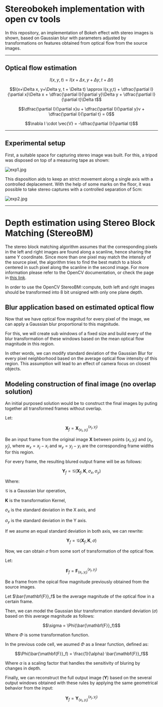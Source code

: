 # Stereobokeh implementation with open cv tools

In this repository, an implementation of Bokeh effect with stereo images is shown, based on Gaussian blur with parameters adjusted by transformations on features obtained from optical flow from the source images.

---
## Optical flow estimation

$$I(x,y,t) = I(x+\Delta x, y+\Delta y, t + \Delta t)$$

$$I(x+\Delta x, y+\Delta y, t + \Delta t) \approx I(x,y,t) + \dfrac{\partial I}{\partial x}\Delta x + \dfrac{\partial I}{\partial y}\Delta y + \dfrac{\partial I}{\partial t}\Delta t$$

$$\dfrac{\partial I}{\partial x}u + \dfrac{\partial I}{\partial y}v + \dfrac{\partial I}{\partial t} = 0$$

$$\nabla I \cdot \vec{V} = -\dfrac{\partial I}{\partial t}$$


---
## Experimental setup

First, a suitable space for capturing stereo image was built. For this, a tripod was disposed on top of a measuring tape as shown: 

![exp1.jpg](attachment:743ce4e9-a01a-49e7-9af7-3fbb327e4dae.jpg)


This disposition aids to keep an strict movement along a single axis with a controlled deplacement. 
With the help of some marks on the floor, it was possible to take stereo captures with a controlled separation of 5cm:

![exp2.jpg](attachment:51e648ff-18a8-4cb4-a64c-8b14c81deb9c.jpg)





---
# Depth estimation using Stereo Block Matching (StereoBM)

The stereo block matching algorithm assumes that the corresponding pixels in the left and right images are found along a scanline, hence sharing the same Y coordinate. Since more than one pixel may match the intensity of the source pixel, the algorithm tries to find the best match to a block centered in such pixel along the scanline in the second image. For more information please refer to the OpenCV documentation, or check the page in [this link](https://learnopencv.com/depth-perception-using-stereo-camera-python-c/).

In order to use the OpenCV StereoBM::compute, both left and right images should be transformed into 8 bit unsigned with only one plane depth.




## Blur application based on estimated optical flow

Now that we have optical flow magnitud for every pixel of the image, we can apply a Gaussian blur proportional to this magnitude.

For this, we will create sub windows of a fixed size and build every of the blur transformation of these windows based on the mean optical flow magnitude in this region.

In other words, we can modify standard deviation of the Gaussian Blur for every pixel neighborhood based on the average optical flow intensity of this region.
This assumption will lead to an effect of camera focus on closest objects.

## Modeling construction of final image (no overlap solution)


An initial purposed solution would be to construct the final images by puting together all transformed frames without overlap. 

Let:

$$\mathbf{X}_f = \mathbf{X}_{(x_i,y_i)}^{(x_j,y_j)}$$

Be an input frame from the original image $\mathbf{X}$ between points $(x_i,y_i)$ and $(x_j,y_j)$, where $w_x = x_j - x_i$ and $w_y = y_j - y_i$ are the corresponding frame widths for this region.


For every frame, the resulting blured output frame will be as follows:

$$\mathbf{Y}_f = \mathcal{G}(\mathbf{X}_f,\mathbf{K}, \sigma_x, \sigma_y)$$

Where: 

$\mathcal{G}$ is a Gaussian blur operation, 

$\mathbf{K}$ is the transformation Kernel, 

$\sigma_x$ is the standard deviation in the X axis, and

$\sigma_y$ is the standard deviation in the Y axis.

If we asume an equal standard deviation in both axis, we can rewrite:

$$\mathbf{Y}_f = \mathcal{G}(\mathbf{X}_f,\mathbf{K}, \sigma)$$

Now, we can obtain $\sigma$ from some sort of transformation of the optical flow.

Let:

$$\mathbf{F}_f = \mathbf{F}_{(x_i,y_i)}^{(x_j,y_j)}$$

Be a frame from the opical flow magnitude previously obtained from the source images. 

Let $\bar{\mathbf{F}}_f$ be the average magnitude of the optical flow in a certain frame.

Then, we can model the Gaussian blur transformation standard deviation ($\sigma$) based on this average magnitude as follows:

$$\sigma  = \Phi(\bar{\mathbf{F}}_f)$$

Where $\Phi$ is some transformation function.

In the previous code cell, we asumed $\Phi$ as a linear function, defined as:

$$\Phi(\bar{\mathbf{F}}_f) = \frac{1}{\alpha} \bar{\mathbf{F}}_f$$

Where $\alpha$ is a scaling factor that handles the sensitivity of bluring by changes in depth.

Finally, we can reconstruct the full output image ($\mathbf{Y}$) based on the several output windows obtained with these rules by applying the same geometrical behavior from the input:

$$\mathbf{Y}_f = \mathbf{Y}_{(x_i,y_i)}^{(x_j,y_j)}$$

